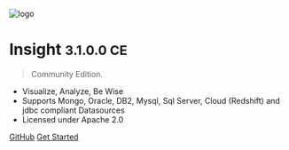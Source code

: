 ![logo](_media/logo-hi.png)
# Insight <small>3.1.0.0 CE</small>

> Community Edition.

- Visualize, Analyze, Be Wise
- Supports Mongo, Oracle, DB2, Mysql, Sql Server, Cloud (Redshift) and jdbc compliant Datasources
- Licensed under Apache 2.0 

[GitHub](https://github.com/bireports/insight)
[Get Started](#what-is-it)